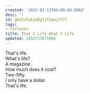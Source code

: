 ```yaml
---
created: '2022-03-13T00:00:00.000Z'
desc: ''
id: g0a5vhvkzq8g1jlbgwjtl7i
tags:
- fortunes
title: That S Life What S Life
updated: 1652737871004
---
```

   
That's life.            
What's life?      
A magazine.           
How much does it cost?      
Two-fifty.            
I only have a dollar.   
That's life.
